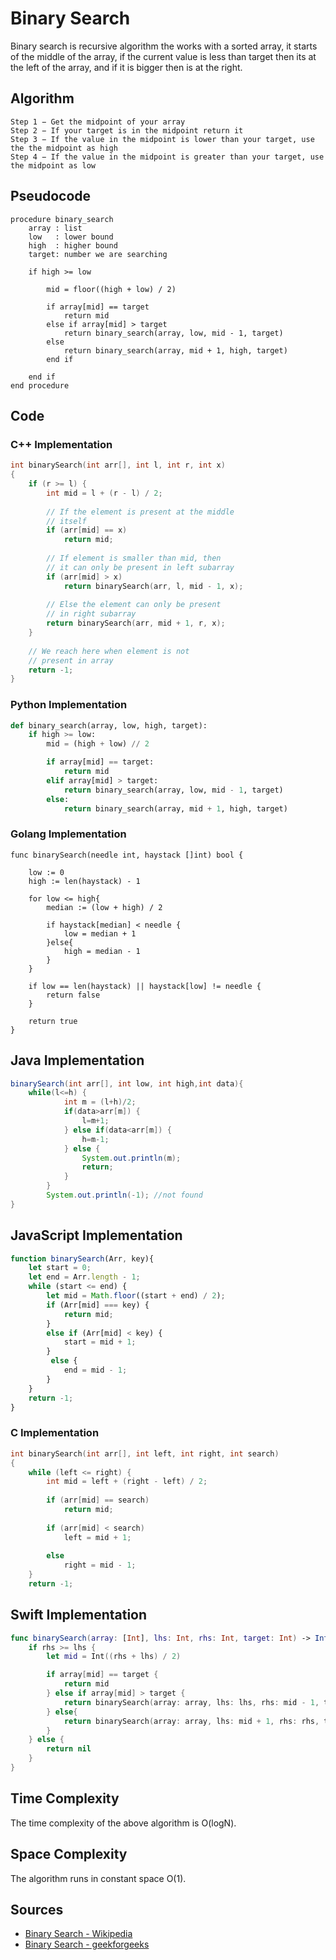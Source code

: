 # Binary Search

Binary search is recursive algorithm the works with a sorted array, it starts of the middle of the array, if the current value is less than target then its at the left of the array, and if it is bigger then is at the right.

## Algorithm

```
Step 1 − Get the midpoint of your array
Step 2 − If your target is in the midpoint return it
Step 3 − If the value in the midpoint is lower than your target, use the the midpoint as high
Step 4 − If the value in the midpoint is greater than your target, use the midpoint as low
```

## Pseudocode

```
procedure binary_search 
    array : list
    low   : lower bound 
    high  : higher bound 
    target: number we are searching 
  
    if high >= low

        mid = floor((high + low) / 2)

        if array[mid] == target
            return mid
        else if array[mid] > target
            return binary_search(array, low, mid - 1, target)
        else
            return binary_search(array, mid + 1, high, target)
        end if

    end if
end procedure
```

## Code

### C++ Implementation

```C++
int binarySearch(int arr[], int l, int r, int x)
{
    if (r >= l) {
        int mid = l + (r - l) / 2;
  
        // If the element is present at the middle
        // itself
        if (arr[mid] == x)
            return mid;
  
        // If element is smaller than mid, then
        // it can only be present in left subarray
        if (arr[mid] > x)
            return binarySearch(arr, l, mid - 1, x);
  
        // Else the element can only be present
        // in right subarray
        return binarySearch(arr, mid + 1, r, x);
    }
  
    // We reach here when element is not
    // present in array
    return -1;
}
```

### Python Implementation

```python
def binary_search(array, low, high, target):
    if high >= low:
        mid = (high + low) // 2

        if array[mid] == target:
            return mid 
        elif array[mid] > target:
            return binary_search(array, low, mid - 1, target)
        else:
            return binary_search(array, mid + 1, high, target)
```
### Golang Implementation
```golang
func binarySearch(needle int, haystack []int) bool {

	low := 0
	high := len(haystack) - 1

	for low <= high{
		median := (low + high) / 2

		if haystack[median] < needle {
			low = median + 1
		}else{
			high = median - 1
		}
	}

	if low == len(haystack) || haystack[low] != needle {
		return false
	}

	return true
}
```

## Java Implementation
```java
binarySearch(int arr[], int low, int high,int data){
	while(l<=h) {
			int m = (l+h)/2;
			if(data>arr[m]) {
				l=m+1;
			} else if(data<arr[m]) {
				h=m-1;
			} else {
				System.out.println(m);
				return;
			}
		}
		System.out.println(-1); //not found
}
```

## JavaScript Implementation
```javascript
function binarySearch(Arr, key){
    let start = 0;
    let end = Arr.length - 1;
    while (start <= end) {
        let mid = Math.floor((start + end) / 2);
        if (Arr[mid] === key) {
            return mid;
        } 
        else if (Arr[mid] < key) {
            start = mid + 1;
        }
         else {
            end = mid - 1;
        }
    }
    return -1;
}
```

### C Implementation
```c
int binarySearch(int arr[], int left, int right, int search)
{
    while (left <= right) {
        int mid = left + (right - left) / 2;
  
        if (arr[mid] == search)
            return mid;
  
        if (arr[mid] < search)
            left = mid + 1;
  
        else
            right = mid - 1;
    }
    return -1;
```

## Swift Implementation
```swift
func binarySearch(array: [Int], lhs: Int, rhs: Int, target: Int) -> Int? {
    if rhs >= lhs {
        let mid = Int((rhs + lhs) / 2)

        if array[mid] == target {
            return mid
        } else if array[mid] > target {
            return binarySearch(array: array, lhs: lhs, rhs: mid - 1, target: target)
        } else{
            return binarySearch(array: array, lhs: mid + 1, rhs: rhs, target: target)
        }
    } else {
        return nil
    }
}
```

## Time Complexity

The time complexity of the above algorithm is O(logN).

## Space Complexity

The algorithm runs in constant space O(1).

## Sources
    
- [Binary Search - Wikipedia](https://en.wikipedia.org/wiki/Binary_search_algorithm)
- [Binary Search - geekforgeeks](https://www.geeksforgeeks.org/binary-search/)
